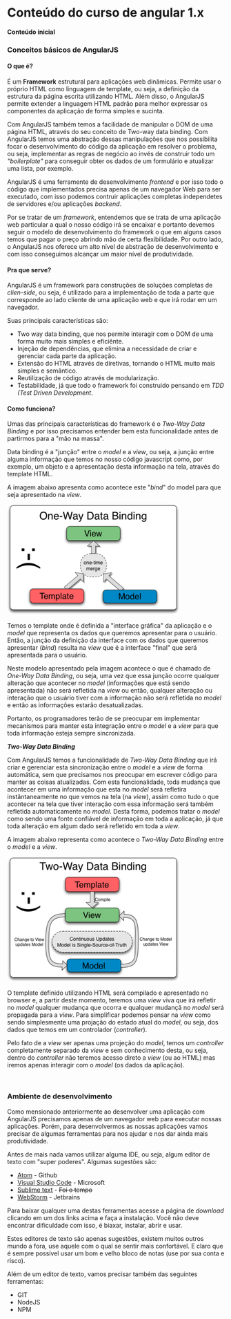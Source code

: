 # Conteúdo do curso de angular 1.x


**Conteúdo inicial**

### Conceitos básicos de AngularJS


#### O que é?

É um **Framework** estrutural para aplicações web dinâmicas. Permite usar o próprio HTML como linguagem de template, ou seja, a definição da estrutura da página escrita utilizando HTML. Além disso, o AngularJS permite extender a linguagem HTML padrão para melhor expressar os componentes da aplicação de forma simples e sucinta.

Com AngularJS também temos a facilidade de manipular o DOM de uma página HTML, através do seu conceito de Two-way data binding. Com AngularJS temos uma abstração dessas manipulações que nos possibilita focar o desenvolvimento do código da aplicação em resolver o problema, ou seja, implementar as regras de negócio ao invés de construir todo um _"boilerplate"_ para conseguir obter os dados de um formulário e atualizar uma lista, por exemplo.

AngularJS é uma ferramente de desenvolvimento _frontend_ e por isso todo o código que implementados precisa apenas de um navegador Web para ser executado, com isso podemos contruir aplicações completas independetes de servidores e/ou aplicações _backend_.

Por se tratar de um _framework_, entendemos que se trata de uma aplicação web particular a qual o nosso código irá se encaixar e portanto devemos seguir o modelo de desenvolvimento do framework o que em alguns casos temos que pagar o preço abrindo mão de certa flexibilidade. Por outro lado, o AngularJS nos oferece um alto nível de abstração de desenvolvimento e com isso conseguimos alcançar um maior nível de produtividade.


#### Pra que serve?

AngularJS é um framework para construções de soluções completas de _clien-side_, ou seja, é utilizado para a implementação de toda a parte que corresponde ao lado cliente de uma aplicação web e que irá rodar em um navegador.

Suas principais características são:

- Two way data binding, que nos permite interagir com o DOM de uma forma muito mais simples e eficiênte.
- Injeção de dependências, que elimina a necessidade de criar e gerenciar cada parte da aplicação.
- Extensão do HTML através de diretivas, tornando o HTML muito mais simples e semântico.
- Reutilização de código através de modularização.
- Testabilidade, já que todo o framework foi construido pensando em _TDD (Test Driven Development_.


#### Como funciona?

Umas das principais características do framework é o _Two-Way Data Binding_ e por isso precisamos entender bem esta funcionalidade antes de partirmos para a "mão na massa".

Data binding é a "junção" entre o _model_ e a _view_, ou seja, a junção entre alguma informação que temos no nosso código javascript como, por exemplo, um objeto e a apresentação desta informação na tela, através do template HTML.

A imagem abaixo apresenta como acontece este "_bind_" do model para que seja apresentado na _view_. 

![onewaybind](assets/img/onewaybind.png)

Temos o template onde é definida a "interface gráfica" da aplicação e o _model_ que representa os dados que queremos apresentar para o usuário. Então, a junção da definição da interface com os dados que queremos apresentar (_bind_) resulta na _view_ que é a interface "final" que será apresentada para o usuário.

Neste modelo apresentado pela imagem acontece o que é chamado de _One-Way Data Binding_, ou seja, uma vez que essa junção ocorre qualquer alteração que acontecer no _model_ (informações que está sendo apresentada) não será refletida na _view_ ou então, qualquer alteração ou interação que o usuário tiver com a informação não será refletida no _model_ e então as informações estarão desatualizadas. 

Portanto, os programadores terão de se preocupar em implementar mecanismos para manter esta integração entre o _model_ e a _view_ para que toda informação esteja sempre sincronizada.

**_Two-Way Data Binding_**

Com AngularJS temos a funcionalidade de _Two-Way Data Binding_ que irá criar e gerenciar esta sincronização entre o _model_ e a _view_ de forma automática, sem que precisamos nos preocupar em escrever código para manter as coisas atualizadas. Com esta funcionalidade, toda mudança que acontecer em uma informação que esta no _model_ será refletira instântaneamente no que vemos na tela (na _view_), assim como tudo o que acontecer na tela que tiver interação com essa informação será também refletida automaticamente no _model_. Desta forma, podemos tratar o _model_ como sendo uma fonte confiável de informação em toda a aplicação, já que toda alteração em algum dado será refletido em toda a _view_.

A imagem abaixo representa como acontece o _Two-Way Data Binding_ entre o _model_ e a _view_.

![twowaybind](assets/img/twowaybind.png)

O template definido utilizando HTML será compilado e apresentado no browser e, a partir deste momento, teremos uma _view_ viva que irá refletir no _model_ qualquer mudança que ocorra e qualquer mudançã no _model_ será propagada para a _view_. Para simplificar podemos pensar na _view_ como sendo simplesmente uma projação do estado atual do _model_, ou seja, dos dados que temos em um controlador (_controller_). 

Pelo fato de a _view_ ser apenas uma projeção do _model_, temos um _controller_ completamente separado da _view_ e sem conhecimento desta, ou seja, dentro do _controller_ não teremos acesso direto a _view_ (ou ao HTML) mas iremos apenas interagir com o _model_ (os dados da aplicação).


<br>

### Ambiente de desenvolvimento

Como mensionado anteriormente ao desenvolver uma aplicação com AngularJS precisamos apenas de um navegador web para executar nossas aplicações. Porém, para desenvolvermos as nossas aplicações vamos precisar de algumas ferramentas para nos ajudar e nos dar ainda mais produtividade.

Antes de mais nada vamos utilizar alguma IDE, ou seja, algum editor de texto com "super poderes". Algumas sugestões são: 

- [Atom](https://atom.io/) - Github
- [Visual Studio Code](https://code.visualstudio.com/) - Microsoft
- [Sublime text](https://www.sublimetext.com/) - ~~Foi o tempo~~
- [WebStorm](https://www.jetbrains.com/webstorm/) - Jetbrains

Para baixar qualquer uma destas ferramentas acesse a página de _download_ clicando em um dos links acima e faça a instalação. Você não deve encontrar dificuldade com isso, é biaxar, instalar, abrir e usar. 

Estes editores de texto são apenas sugestões, existem muitos outros mundo a fora, use aquele com o qual se sentir mais confortável. E claro que é sempre possível usar um bom e velho bloco de notas (use por sua conta e risco).

Além de um editor de texto, vamos precisar também das seguintes ferramentas:

- GIT
- NodeJS
- NPM

